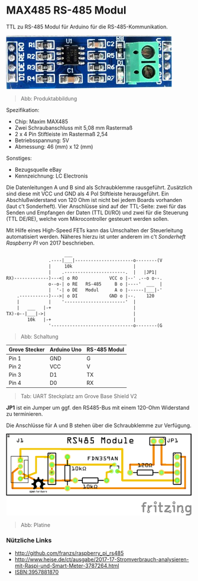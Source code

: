 # MAX485 RS-485 Modul
TTL zu RS-485 Modul für Arduino für die RS-485-Kommunikation.

![alt text][Produktabbildung]
>Abb: Produktabbildung

Spezifikation:
- Chip: Maxim MAX485
- Zwei Schraubanschluss mit 5,08 mm Rastermaß
- 2 x 4 Pin Stiftleiste im Rastermaß 2,54
- Betriebsspannung: 5V
- Abmessung: 46 (mm) x 12 (mm)

Sonstiges:
- Bezugsquelle eBay
- Kennzeichnung: LC Electronis

Die Datenleitungen A und B sind als Schraubklemme rausgeführt. Zusätzlich sind diese mit VCC und GND als 4 Pol Stiftleiste herausgeführt. Ein Abschlußwiderstand von 120 Ohm ist nicht bei jedem Boards vorhanden (laut c't Sonderheft). Vier Anschlüsse sind auf der TTL-Seite: zwei für das Senden und Empfangen der Daten (TTL DI/RO) und zwei für die Steuerung (TTL DE/RE), welche vom Mikrocontroller gesteuert werden sollen.

Mit Hilfe eines High-Speed FETs kann das Umschalten der Steuerleitung automatisiert werden. Näheres hierzu ist unter anderem im c't _Sonderheft Raspberry PI_ von 2017 beschrieben. 

```
                      ___       
                .----|___|----------------------o--------(V
                |     10k                       |    
                |    .-----------------------.  |   |JP1|
RX)-------------)---<| o RO            VCC o |--' .--o o--.
                o--o-| o RE   RS-485     B o |----'  ___  |
                |  '-| o DE   Modul      A o |------|___|-'
    .-----------)--->| o DI            GND o |--.    120
    |           |    '-----------------------'  |
    |   ___   |-+                               |
TX)-o--|___|->|                                 |
        10k   |-+                               |
                '-------------------------------o--------(G
```
>Abb: Schaltung

Grove Stecker | Arduino Uno | RS-485 Modul
--- | --- | ---
Pin 1 | GND | G
Pin 2 | VCC | V
Pin 3 | D1 | TX
Pin 4 | D0 | RX
>Tab: UART Steckplatz am Grove Base Shield V2

__JP1__ ist ein Jumper um ggf. den RS485-Bus mit einem 120-Ohm Widerstand zu terminieren. 

Die Anschlüsse für A und B stehen über die Schraubklemme zur Verfügung.

![alt text][Platine]
>Abb: Platine

### Nützliche Links
- http://github.com/franzs/raspberry_pi_rs485
- http://www.heise.de/ct/ausgabe/2017-17-Stromverbrauch-analysieren-mit-Raspi-und-Smart-Meter-3787264.html
- [ISBN:3957881870](http://www.google.de/search?hl=de&tbo=p&tbm=bks&q=isbn:3957881870)

[Produktabbildung]:https://github.com/brickpool/grove/blob/master/Communication/RS485/MAX485_RS-485_Module.jpg "MAX485 RS-485 Modul"
[Platine]:https://github.com/brickpool/Grove/blob/master/Communication/RS485/MAX485_RS-485_Module_Leiterplatte.png
